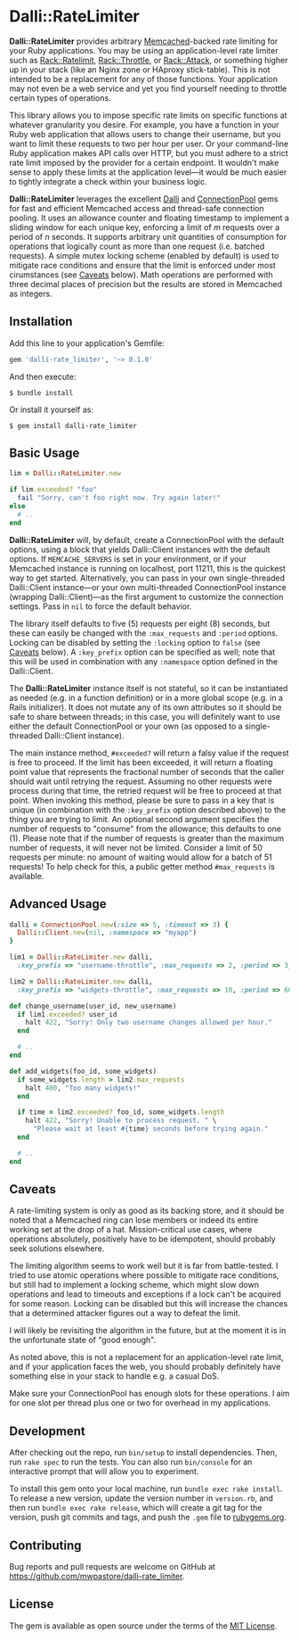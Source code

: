 # Dalli::RateLimiter

**Dalli::RateLimiter** provides arbitrary [Memcached][6]-backed rate limiting
for your Ruby applications. You may be using an application-level rate limiter
such as [Rack::Ratelimit][1], [Rack::Throttle][2], or [Rack::Attack][3], or
something higher up in your stack (like an Nginx zone or HAproxy stick-table).
This is not intended to be a replacement for any of those functions. Your
application may not even be a web service and yet you find yourself needing to
throttle certain types of operations.

This library allows you to impose specific rate limits on specific functions at
whatever granularity you desire. For example, you have a function in your Ruby
web application that allows users to change their username, but you want to
limit these requests to two per hour per user. Or your command-line Ruby
application makes API calls over HTTP, but you must adhere to a strict rate
limit imposed by the provider for a certain endpoint. It wouldn't make sense to
apply these limits at the application level&mdash;it would be much easier to
tightly integrate a check within your business logic.

**Dalli::RateLimiter** leverages the excellent [Dalli][4] and
[ConnectionPool][5] gems for fast and efficient Memcached access and
thread-safe connection pooling. It uses an allowance counter and floating
timestamp to implement a sliding window for each unique key, enforcing a limit
of _m_ requests over a period of _n_ seconds. It supports arbitrary unit
quantities of consumption for operations that logically count as more than one
request (i.e. batched requests). A simple mutex locking scheme (enabled by
default) is used to mitigate race conditions and ensure that the limit is
enforced under most cirumstances (see [Caveats](#caveats) below).  Math
operations are performed with three decimal places of precision but the results
are stored in Memcached as integers.

## Installation

Add this line to your application's Gemfile:

```ruby
gem 'dalli-rate_limiter', '~> 0.1.0'
```

And then execute:

    $ bundle install

Or install it yourself as:

    $ gem install dalli-rate_limiter

## Basic Usage

```ruby
lim = Dalli::RateLimiter.new

if lim.exceeded? "foo"
  fail "Sorry, can't foo right now. Try again later!"
else
  # ..
end
```

**Dalli::RateLimiter** will, by default, create a ConnectionPool with the
default options, using a block that yields Dalli::Client instances with the
default options. If `MEMCACHE_SERVERS` is set in your environment, or if your
Memcached instance is running on localhost, port 11211, this is the quickest
way to get started. Alternatively, you can pass in your own single-threaded
Dalli::Client instance&mdash;or your own multi-threaded ConnectionPool instance
(wrapping Dalli::Client)&mdash;as the first argument to customize the
connection settings. Pass in `nil` to force the default behavior.

The library itself defaults to five (5) requests per eight (8) seconds, but
these can easily be changed with the `:max_requests` and `:period` options.
Locking can be disabled by setting the `:locking` option to `false` (see
[Caveats](#caveats) below). A `:key_prefix` option can be specified as well;
note that this will be used in combination with any `:namespace` option defined
in the Dalli::Client.

The **Dalli::RateLimiter** instance itself is not stateful, so it can be
instantiated as needed (e.g. in a function definition) or in a more global
scope (e.g. in a Rails initializer). It does not mutate any of its own
attributes so it should be safe to share between threads; in this case, you
will definitely want to use either the default ConnectionPool or your own (as
opposed to a single-threaded Dalli::Client instance).

The main instance method, `#exceeded?` will return a falsy value if the request
is free to proceed. If the limit has been exceeded, it will return a floating
point value that represents the fractional number of seconds that the caller
should wait until retrying the request. Assuming no other requests were process
during that time, the retried request will be free to proceed at that point.
When invoking this method, please be sure to pass in a key that is unique (in
combination with the `:key_prefix` option described above) to the thing you are
trying to limit. An optional second argument specifies the number of requests
to "consume" from the allowance; this defaults to one (1). Please note that if
the number of requests is greater than the maximum number of requests, it will
never not be limited. Consider a limit of 50 requests per minute: no amount of
waiting would allow for a batch of 51 requests! To help check for this, a
public getter method `#max_requests` is available.

## Advanced Usage

```ruby
dalli = ConnectionPool.new(:size => 5, :timeout => 3) {
  Dalli::Client.new(nil, :namespace => "myapp")
}

lim1 = Dalli::RateLimiter.new dalli,
  :key_prefix => "username-throttle", :max_requests => 2, :period => 3_600

lim2 = Dalli::RateLimiter.new dalli,
  :key_prefix => "widgets-throttle", :max_requests => 10, :period => 60

def change_username(user_id, new_username)
  if lim1.exceeded? user_id
    halt 422, "Sorry! Only two username changes allowed per hour."
  end

  # ..
end

def add_widgets(foo_id, some_widgets)
  if some_widgets.length > lim2.max_requests
    halt 400, "Too many widgets!"
  end

  if time = lim2.exceeded? foo_id, some_widgets.length
    halt 422, "Sorry! Unable to process request. " \
      "Please wait at least #{time} seconds before trying again."
  end

  # ..
end
```

## Caveats

A rate-limiting system is only as good as its backing store, and it should be
noted that a Memcached ring can lose members or indeed its entire working set
at the drop of a hat. Mission-critical use cases, where operations absolutely,
positively have to be idempotent, should probably seek solutions elsewhere.

The limiting algorithm seems to work well but it is far from battle-tested. I
tried to use atomic operations where possible to mitigate race conditions, but
still had to implement a locking scheme, which might slow down operations and
lead to timeouts and exceptions if a lock can't be acquired for some reason.
Locking can be disabled but this will increase the chances that a determined
attacker figures out a way to defeat the limit.

I will likely be revisiting the algorithm in the future, but at the moment it
is in the unfortunate state of "good enough".

As noted above, this is not a replacement for an application-level rate limit,
and if your application faces the web, you should probably definitely have
something else in your stack to handle e.g. a casual DoS.

Make sure your ConnectionPool has enough slots for these operations. I aim for
one slot per thread plus one or two for overhead in my applications.

## Development

After checking out the repo, run `bin/setup` to install dependencies. Then, run
`rake spec` to run the tests. You can also run `bin/console` for an interactive
prompt that will allow you to experiment.

To install this gem onto your local machine, run `bundle exec rake install`. To
release a new version, update the version number in `version.rb`, and then run
`bundle exec rake release`, which will create a git tag for the version, push
git commits and tags, and push the `.gem` file to
[rubygems.org](https://rubygems.org).

## Contributing

Bug reports and pull requests are welcome on GitHub at
https://github.com/mwpastore/dalli-rate_limiter.

## License

The gem is available as open source under the terms of the [MIT
License](http://opensource.org/licenses/MIT).

[1]: https://github.com/jeremy/rack-ratelimit "Rate::Ratelimit"
[2]: https://github.com/bendiken/rack-throttle "Rack::Throttle"
[3]: https://github.com/kickstarter/rack-attack "Rack::Attack"
[4]: https://github.com/petergoldstein/dalli "Dalli"
[5]: https://github.com/mperham/connection_pool "ConnectionPool"
[6]: http://memcached.org "Memcached"
